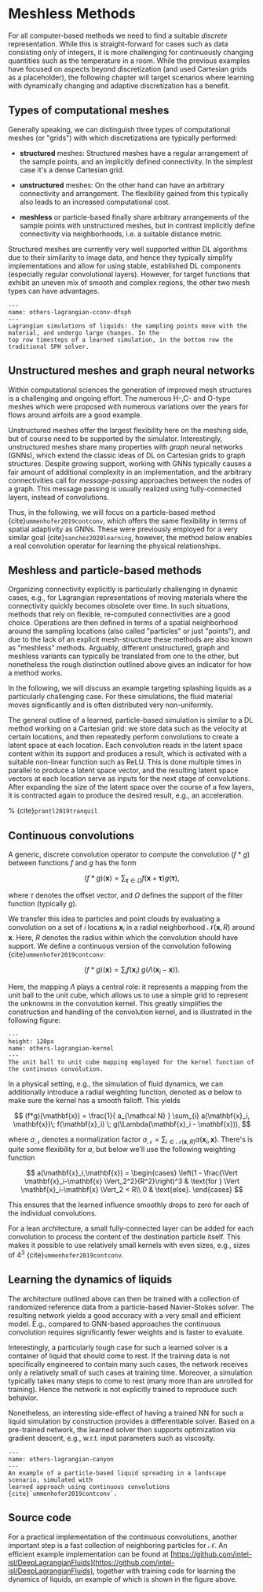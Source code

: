Meshless Methods
=======================

For all computer-based methods we need to find a suitable _discrete_ representation.
While this is straight-forward for cases such as data consisting only of integers, it is more challenging
for continuously changing quantities such as the temperature in a room. 
While the previous examples have focused on aspects beyond discretization
(and used Cartesian grids as a placeholder), the following chapter will target 
scenarios where learning with dynamically changing and adaptive discretization has a benefit.


## Types of computational meshes

Generally speaking, we can distinguish three types of computational meshes (or "grids")
with which discretizations are typically performed:

- **structured** meshes: Structured meshes have a regular
arrangement of the sample points, and an implicitly defined connectivity. 
In the simplest case it's a dense Cartesian grid. 

- **unstructured** meshes: On the other hand can have an arbitrary connectivity and arrangement. The flexibility gained from this typically also leads to an increased computational cost.

- **meshless** or particle-based finally share arbitrary arrangements of the sample points with unstructured meshes, but in contrast implicitly define connectivity via neighborhoods, i.e. a suitable distance metric.

Structured meshes are currently very well supported within DL algorithms due to their 
similarity to image data, and hence they typically simplify implementations and allow
for using stable, established DL components (especially regular convolutional layers).
However, for target functions that exhibit an uneven mix of smooth and complex
regions, the other two mesh types can have advantages.

```{figure} resources/others-lagrangian-cconv-dfsph.jpg
---
name: others-lagrangian-cconv-dfsph
---
Lagrangian simulations of liquids: the sampling points move with the material, and undergo large changes. In the
top row timesteps of a learned simulation, in the bottom row the traditional SPH solver.
```

## Unstructured meshes and graph neural networks

Within computational sciences the generation of improved mesh structures 
is a challenging and ongoing effort. The numerous H-,C- and O-type meshes 
which were proposed with numerous variations over the years for flows around
airfoils are a good example.

Unstructured meshes offer the largest flexibility here on the meshing side,
but of course need to be supported by the simulator. Interestingly,
unstructured meshes share many properties with _graph_ neural networks (GNNs),
which extend the classic ideas of DL on Cartesian grids to graph structures.
Despite growing support, working with GNNs typically causes a fair 
amount of additional complexity in an implementation, and the arbitrary
connectivities call for _message-passing_ approaches between the nodes of a graph.
This message passing is usually realized using fully-connected layers, instead of convolutions.

Thus, in the following, we will focus on a particle-based method {cite}`ummenhofer2019contconv`, which offers
the same flexibility in terms of spatial adaptivity as GNNs. These were previously employed for
a very similar goal {cite}`sanchez2020learning`, however, the method below
enables a real convolution operator for learning the physical relationships.


## Meshless and particle-based methods

Organizing connectivity explicitly is particularly challenging in dynamic cases, 
e.g., for Lagrangian representations of moving materials where the 
connectivity quickly becomes obsolete over time.
In such situations, methods that rely on flexible, re-computed connectivities
are a good choice. Operations are then defined in terms of a spatial
neighborhood around the sampling locations (also called "particles" or just "points"),
and due to the lack of an explicit mesh-structure these methods are also known as "meshless" methods.
Arguably, different unstructured, graph and meshless variants can typically be translated
from one to the other, but nonetheless the rough distinction outlined above 
gives an indicator for how a method works.

In the following, we will discuss an example targeting splashing liquids as a particularly challenging case. 
For these simulations, the fluid material moves significantly and is often distributed very non-uniformly.

The general outline of a learned, particle-based simulation is similar to a 
DL method working on a Cartesian grid: we store data such as the velocity
at certain locations, and then repeatedly perform convolutions to create
a latent space at each location. Each convolution reads in the latent space content
within its support and produces a result, which is activated with a suitable 
non-linear function such as ReLU. This is done multiple times in parallel to produce a latent space
vector, and the resulting latent space vectors at each location serve as inputs 
for the next stage of convolutions. After expanding 
the size of the latent space over the course of a few layers, it is contracted again 
to produce the desired result, e.g., an acceleration.

% {cite}`prantl2019tranquil`

## Continuous convolutions

A generic, discrete convolution operator to compute the convolution $(f*g)$ between
functions $f$ and $g$ has the form

$$
(f*g)(\mathbf{x}) = \sum_{\mathbf{\tau} \in \Omega} f(\mathbf{x} + \mathbf{\tau}) g(\mathbf{\tau}),
$$

where $\tau$ denotes the offset vector, and $\Omega$ defines the support of the filter function (typically $g$).

We transfer this idea to particles and point clouds by evaluating a convolution on a set of $i$ locations $\mathbf{x}_i$ in a radial neighborhood $\mathcal N(\mathbf{x}, R)$ around $\mathbf{x}$. Here, $R$ denotes the radius within which the convolution should have support. 
We define a continuous version of the convolution following {cite}`ummenhofer2019contconv`:

$$
(f*g)(\mathbf{x}) = \sum_{i} f(\mathbf{x}_i) \; g(\Lambda(\mathbf{x}_i - \mathbf{x})).
$$

Here, the mapping $\Lambda$ plays a central role: it represents 
a mapping from the unit ball to the unit cube, which allows us to use a simple grid 
to represent the unknowns in the convolution kernel. This greatly simplifies
the construction and handling of the convolution kernel, and is illustrated in the following figure:

```{figure} resources/others-lagrangian-kernel.png
---
height: 120px
name: others-lagrangian-kernel
---
The unit ball to unit cube mapping employed for the kernel function of the continuous convolution.
```

In a physical setting, e.g., the simulation of fluid dynamics, we can additionally introduce a radial
weighting function, denoted as $a$ below to make sure the kernel has a smooth falloff. This yields 

$$
(f*g)(\mathbf{x}) = \frac{1}{ a_{\mathcal N} } \sum_{i} a(\mathbf{x}_i, \mathbf{x})\; f(\mathbf{x}_i) \; g(\Lambda(\mathbf{x}_i - \mathbf{x})), 
$$

where $a_{\mathcal N}$ denotes a normalization factor 
$a_{\mathcal N} = \sum_{i \in \mathcal N(\mathbf{x}, R)} a(\mathbf{x}_i, \mathbf{x})$.
There's is quite some flexibility for $a$, but below we'll use the following weighting function 

$$
        a(\mathbf{x}_i,\mathbf{x}) = 
        \begin{cases} 
                \left(1 - \frac{\Vert \mathbf{x}_i-\mathbf{x} \Vert_2^2}{R^2}\right)^3  & \text{for } \Vert \mathbf{x}_i-\mathbf{x} \Vert_2 < R\\
                0 & \text{else}.
        \end{cases}
$$

This ensures that the learned influence smoothly drops to zero for each of the individual convolutions.

For a lean architecture, a small fully-connected layer can be added for each convolution to process
the content of the destination particle itself. This makes it possible to use relatively small
kernels with even sizes, e.g., sizes of $4^3$ {cite}`ummenhofer2019contconv`.

## Learning the dynamics of liquids

The architecture outlined above can then be trained with a 
collection of randomized reference data from a particle-based Navier-Stokes solver. 
The resulting network yields a good accuracy with a very small and efficient model. E.g.,
compared to GNN-based approaches the continuous convolution requires significantly fewer
weights and is faster to evaluate.

Interestingly, a particularly tough case for such a learned
solver is a container of liquid that should come to rest. If the training data is not specifically 
engineered to contain many such cases, the network receives only a relatively small 
of such cases at training time. Moreover, a simulation typically takes many steps to come
to rest (many more than are unrolled for training). Hence the network is not explicitly trained
to reproduce such behavior.

Nonetheless, an interesting side-effect of having a trained NN for such a liquid simulation
by construction provides a differentiable solver. Based on a pre-trained network, the learned solver
then supports optimization via gradient descent, e.g., w.r.t. input parameters such as viscosity.

```{figure} resources/others-lagrangian-canyon.jpg
---
name: others-lagrangian-canyon
---
An example of a particle-based liquid spreading in a landscape scenario, simulated with 
learned approach using continuous convolutions {cite}`ummenhofer2019contconv`.
```

## Source code

For a practical implementation of the continuous convolutions, another important step
is a fast collection of neighboring particles for $\mathcal N$. An efficient example implementation
can be found at
[https://github.com/intel-isl/DeepLagrangianFluids](https://github.com/intel-isl/DeepLagrangianFluids),
together with training code for learning the dynamics of liquids, an example of which is 
shown in the figure above.
